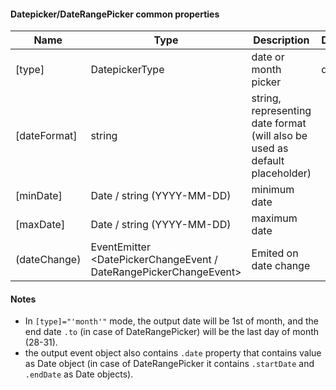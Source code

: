 #### Datepicker/DateRangePicker common properties
Name | Type | Description | Default
--- | --- | --- | ---
[type] | DatepickerType | date or month picker | date
[dateFormat] | string | string, representing date format (will also be used as default placeholder) | &nbsp;
[minDate] | Date / string (YYYY-MM-DD) | minimum date | &nbsp;
[maxDate] | Date / string (YYYY-MM-DD) | maximum date | &nbsp;
(dateChange) | EventEmitter<wbr>&lt;DatePickerChangeEvent / DateRangePickerChangeEvent&gt; |  Emited on date change | &nbsp;

#### Notes

- In `[type]="'month'"` mode, the output date will be 1st of month, and the end date `.to` (in case of DateRangePicker) will be the last day of month (28-31).
- the output event object also contains `.date` property that contains value as Date object (in case of DateRangePicker it contains  `.startDate` and `.endDate` as Date objects).